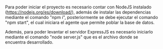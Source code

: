 Para poder iniciar el proyecto es necesario contar con NodeJS instalado (https://nodejs.org/es/download/), además de instalar las dependencias mediante el comando "npm i", posteriormente se debe ejecutar el comando "npm start", el cual iniciara el agente que permite poblar la base de datos.

Además, para poder levantar el servidor ExpressJS es necesario iniciarlo mediante el comando "node server.js" que es el archivo donde se encuentra desarrollado.
